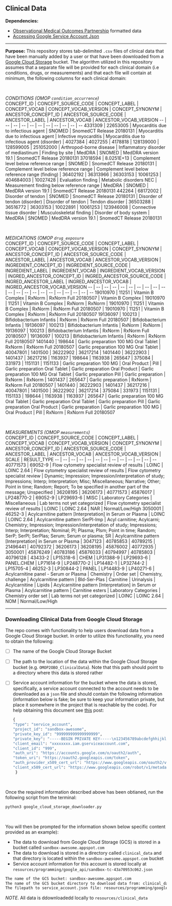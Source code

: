 
## Clinical Data

**Dependencies:**  
- [Observational Medical Outcomes Partnership](https://www.ohdsi.org/data-standardization/the-common-data-model/) formatted data  
- [Accessing Google Service Account Json](https://stackoverflow.com/questions/46287267/how-can-i-get-the-file-service-account-json-for-google-translate-api)

***

**Purpose:** This repository stores tab-delimited `.csv` files of clinical data that have been manually added by a user or that have been downloaded from a [Google Cloud Storage](https://cloud.google.com/storage) bucket. The algorithm utilized in this repository assumes that a separate file will be provided for each clinical domain (i.e conditions, drugs, or measurements) and that each file will contain at minimum, the following columns for each clinical domain:  
 
<br>

 _CONDITIONS (OMOP `condition_occurrence`)_  
CONCEPT_ID | CONCEPT_SOURCE_CODE | CONCEPT_LABEL | CONCEPT_VOCAB | CONCEPT_VOCAB_VERSION | CONCEPT_SYNONYM | ANCESTOR_CONCEPT_ID | ANCESTOR_SOURCE_CODE | ANCESTOR_LABEL | ANCESTOR_VOCAB | ANCESTOR_VOCAB_VERSION
-- | -- | -- | -- | -- | -- | -- | -- | -- | -- | --
4331309 | 22653005 | Myocarditis due to infectious   agent | SNOMED | SnomedCT Release 20180131 | Myocarditis due to infectious   agent \| Infective myocarditis \| Myocarditis due to infectious agent   (disorder) | 4027384 \| 4027255 \| 4178818 | 128139000 \| 128599005 \|   251052000 | Arthropod-borne disease \|   Inflammatory disorder of mediastinum \| Finding by site | MedDRA \| SNOMED | MedDRA version 19.1 \| SnomedCT   Release 20180131
37018594 | 8.0251E+13 | Complement level below reference   range | SNOMED | SnomedCT Release 20180131 | Complement level below reference   range \| Complement level below reference range (finding) | 36402192 \| 36313966 \| 36303153 | 10061253 \| 404684003 \| 10027428 | Evaluation finding \| Metabolic   disorders NEC \| Measurement finding below reference range | MedDRA \| SNOMED | MedDRA version 19.1 \| SnomedCT   Release 20180131
442264 | 68172002 | Disorder of tendon | SNOMED | SnomedCT Release 20180131 | Disorder of tendon (disorder) \|   Disorder of tendon \| Tendon disorder | 36503288 \| 36516772 \| 36303153 | 10022891 \| 10061253 \| 123946008 | Connective tissue disorder \|   Musculoskeletal finding \| Disorder of body system | MedDRA \| SNOMED | MedDRA version 19.1 \| SnomedCT   Release 20180131

<br>

_MEDICATIONS (OMOP `drug_exposure`_  
CONCEPT_ID | CONCEPT_SOURCE_CODE | CONCEPT_LABEL | CONCEPT_VOCAB | CONCEPT_VOCAB_VERSION | CONCEPT_SYNONYM | ANCESTOR_CONCEPT_ID | ANCESTOR_SOURCE_CODE | ANCESTOR_LABEL | ANCESTOR_VOCAB | ANCESTOR_VOCAB_VERSION | INGREDIENT_CONCEPT_ID | INGREDIENT_SOURCE_CODE | INGREDIENT_LABEL | INGREDIENT_VOCAB | INGREDIENT_VOCAB_VERSION | INGRED_ANCESTOR_CONCEPT_ID | INGRED_ANCESTOR_SOURCE_CODE | INGRED_ANCESTOR_LABEL | INGRED_ANCESTOR_VOCAB | INGRED_ANCESTOR_VOCAB_VERSION
-- | -- | -- | -- | -- | -- | -- | -- | -- | -- | -- | -- | -- | -- | -- | -- | -- | -- | -- | -- | --
19010970 | 11251 | Vitamin B Complex | RxNorm | RxNorm Full 20180507 | Vitamin B Complex | 19010970 | 11251 | Vitamin B Complex | RxNorm | RxNorm | 19010970 | 11251 | Vitamin B Complex | RxNorm | RxNorm Full 20180507 | 19010970 | 11251 | Vitamin B Complex | RxNorm | RxNorm Full 20180507
19136097 | 100213 | Bifidobacterium Infantis | RxNorm | RxNorm Full 20180507 | Bifidobacterium Infantis | 19136097 | 100213 | Bifidobacterium Infantis | RxNorm | RxNorm | 19136097 | 100213 | Bifidobacterium Infantis | RxNorm | RxNorm Full 20180507 | 19136097 | 100213 | Bifidobacterium Infantis | RxNorm | RxNorm Full 20180507
1401440 | 198644 | Garlic preparation 100 MG Oral Tablet | RxNorm | RxNorm Full 20180507 | Garlic preparation 100 MG Oral Tablet | 40047801 \| 1401500 \| 36222902 \| 36217214 \| 1401440 \| 36222903 \| 1401437 \|   36217216 | 1163937 \| 198644 \| 1163938 \| 265647 \| 375084 \| 331973 \| 1151131 \| 1151133 | Garlic preparation 100 MG \| Oral Product \| Pill \| Garlic preparation Oral   Tablet \| Garlic preparation Oral Product \| Garlic preparation 100 MG Oral   Tablet \| Garlic preparation Pill \| Garlic preparation | RxNorm | RxNorm | 1401437 | 265647 | Garlic preparation | RxNorm | RxNorm Full 20180507 | 1401440 \| 36222903 \| 1401437 \| 36217216 \| 40047801 \| 1401500 \| 36222902 \|   36217214 | 375084 \| 331973 \| 1151131 \| 1151133 \| 198644 \| 1163938 \| 1163937 \| 265647 | Garlic preparation 100 MG Oral Tablet \| Garlic preparation Oral Tablet \|   Garlic preparation Pill \| Garlic preparation Oral Product \| Garlic   preparation \| Garlic preparation 100 MG \| Oral Product \| Pill | RxNorm | RxNorm Full 20180507

<br>

_MEASUREMENTS (OMOP `measurements`)_  
CONCEPT_ID | CONCEPT_SOURCE_CODE | CONCEPT_LABEL | CONCEPT_VOCAB | CONCEPT_VOCAB_VERSION | CONCEPT_SYNONYM | ANCESTOR_CONCEPT_ID | ANCESTOR_SOURCE_CODE | ANCESTOR_LABEL | ANCESTOR_VOCAB | ANCESTOR_VOCAB_VERSION | SCALE | RESULT_TYPE
-- | -- | -- | -- | -- | -- | -- | -- | -- | -- | -- | -- | --
40771573 | 69052-9 | Flow cytometry specialist review of results | LOINC | LOINC 2.64 | Flow cytometry specialist review of results \| Flow cytometry specialist   review \| Dynamic; Impression; Impression/interpretation of study;   Impressions; Interp; Interpretation; Misc; Miscellaneous; Narrative; Other;   Point in time; Random; Report; To be specified in another part of the   message; Unspecified | 36208195 \| 36206173 \| 40771573 \| 45876017 | LP248770-2 \| 69052-9 \| LP29693-6 \| MISC | Laboratory Categories \| Miscellaneous \| Lab terms not yet categorized \|   Flow cytometry specialist review of results | LOINC | LOINC 2.64 | NAR | Normal/Low/High
3050001 | 46252-3 | Acylcarnitine pattern [Interpretation] in Serum or Plasma | LOINC | LOINC 2.64 | Acylcarnitine pattern SerPl-Imp \| Acyl carnitine; Acylcarni; Chemistry;   Impression; Impression/interpretation of study; Impressions; Interp;   Interpretation; Nominal; Pl; Plasma; Plsm; Point in time; Random; SerP;   SerPl; SerPlas; Serum; Serum or plasma; SR \| Acylcarnitine pattern   [Interpretation] in Serum or Plasma | 3047123 \| 40785853 \| 40789215 \| 21496441 \| 40792372 \| 36206173 \| 36208195   \| 45876002 \| 40772935 \| 3050001 \| 45876249 \| 40783186 \| 45876033 \| 40794997 \|   40785803 \| 40796128 | 43433-2 \| LP15318-6 \| CHEM \| LP31388-9 \| LP29693-6 \| PANEL.CHEM \|   LP71614-9 \| LP248770-2 \| LP14482-1 \| LP32744-2 \| LP15705-4 \| 46252-3 \|   LP30844-2 \| PANEL \| LP14483-9 \| LP40271-6 | Acylcarnitine panel - Serum or Plasma \| Chemistry \| Order set \|   Chemistry, challenge \| Acylcarnitine pattern \| Bld-Ser-Plas \| Carnitine \|   Urinalysis \| Acylcarnitine \| Lipids \| Acylcarnitine pattern [Interpretation]   in Serum or Plasma \| Acylcarnitine pattern \| Carnitine esters \| Laboratory   Categories \| Chemistry order set \| Lab terms not yet categorized | LOINC | LOINC 2.64 | NOM | Normal/Low/High

***  


### Downloading Clinical Data from Google Cloud Storage  
The repo comes with functionality to help users download data from a Google Cloud Storage bucket. In order to utilize this functionality, you need to obtain the following:  
- [ ] The name of the Google Cloud Storage Bucket  
- [ ] The path to the location of the data within the Google Cloud Storage bucket (e.g. `OMOP2OBO_ClinicalData`). Note that this path should point to a directory where this data is stored rather 
- [ ] Service account information for the bucket where the data is stored, specifically, a service account connected to the account needs to be downloaded as a `json` file and should contain the following information (information below is fake; be sure to keep your information private, but place it somewhere in the project that is reachable by the code). For help obtaining this document see [this](https://stackoverflow.com/questions/46287267/how-can-i-get-the-file-service-account-json-for-google-translate-api) post:  

  ```python
  {
  "type": "service_account",
  "project_id": "sandbox-awesome",
  "private_key_id": "999999999999999999",
  "private_key": "-----BEGIN PRIVATE KEY-----\n123456789abcdefghhijklmnopqrstuvwxyz123456789\n-----END PRIVATE KEY-----\n",
  "client_email": "xxxxxxxx.iam.gserviceaccount.com",
  "client_id": "999",
  "auth_uri": "https://accounts.google.com/o/oauth2/auth",
  "token_uri": "https://oauth2.googleapis.com/token",
  "auth_provider_x509_cert_url": "https://www.googleapis.com/oauth2/v1/certs",
  "client_x509_cert_url": "https://www.googleapis.com/robot/v1/metadata/x999/xxxxxxxx.iam.gserviceaccount.com"
   }
  ```
 
 <br>

Once the required information described above has been obtianed, run the following script from the terminal:  
   
```bash
python3 google_cloud_storage_downloader.py 
``` 
   
<br>

You will then be prompted for the information shown below specific content provided as an example):  
- The data to download from Google Cloud Storage (GCS) is stored in a bucket called `sandbox-awesome.appspot.com`  
- The data to download is stored in a directory called `clinical_data` and that directory is located within the `sandbox-awesome.appspot.com` bucket   
- Service account information for this account is stored locally at `resources/programming/google_api/sandbox-tc-43a70953c062.json`
  
```bash
The name of the GCS bucket: sandbox-awesome.appspot.com
The name of the GCS bucket directory to download data from: clinical_data
The filepath to service_account.json file: resources/programming/google_api/sandbox-awesome-99999999.json
 ```
 
_NOTE_. All data is ddownloadedd locally to `resources/clinical_data`
